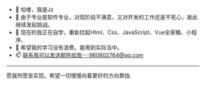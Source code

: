 - 👋 哈喽，我是Jz
- 👀 由于专业是软件专业，对现阶段不满意，又对开发的工作还是不死心，故此继续发起挑战。
- 🌱 现在的我正在自学，重新捡起Html、Css、JavaScript、Vue全家桶、小程序、
- 💞️ 希望我的学习没有浪费。能用到实际当中。
- 📫 联系我可以发送邮件给我---980802764@qq.com
___________________________________________________________________
愿我所愿皆实现。希望一切慢慢向着更好的方向靠拢.  
